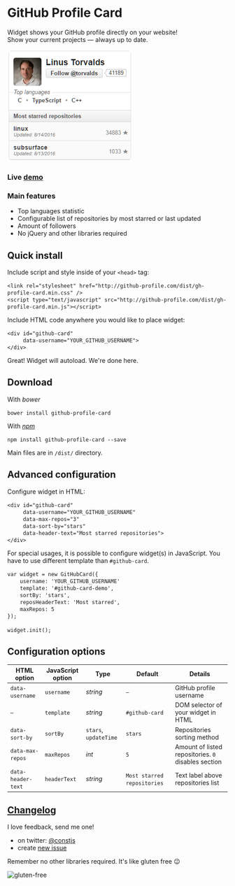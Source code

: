 # GitHub Profile Card

Widget shows your GitHub profile directly on your website!  
Show your current projects — always up to date.

![Screenshot](./demo/screenshot.png)

### Live [demo](http://github-profile.com/demo/)

### Main features

- Top languages statistic
- Configurable list of repositories by most starred or last updated
- Amount of followers
- No jQuery and other libraries required

## Quick install

Include script and style inside of your `<head>` tag:

```
<link rel="stylesheet" href="http://github-profile.com/dist/gh-profile-card.min.css" />
<script type="text/javascript" src="http://github-profile.com/dist/gh-profile-card.min.js"></script>
```

Include HTML code anywhere you would like to place widget: 

```
<div id="github-card"
     data-username="YOUR_GITHUB_USERNAME">
</div>
```

Great! Widget will autoload. We're done here.

## Download

With *bower*

```
bower install github-profile-card
```

With [*npm*](https://www.npmjs.com/package/github-profile-card)

```
npm install github-profile-card --save
```

Main files are in `/dist/` directory.

## Advanced configuration

Configure widget in HTML:

```
<div id="github-card"
     data-username="YOUR_GITHUB_USERNAME"
     data-max-repos="3"
     data-sort-by="stars"
     data-header-text="Most starred repositories">
</div>
```

For special usages, it is possible to configure widget(s) in JavaScript.
You have to use different template than `#github-card`.

```
var widget = new GitHubCard({
    username: 'YOUR_GITHUB_USERNAME'
    template: '#github-card-demo',
    sortBy: 'stars',
    reposHeaderText: 'Most starred',
    maxRepos: 5
});

widget.init();
```

## Configuration options   

HTML option       | JavaScript option | Type                 | Default        | Details
---               | ---               | ---                  | ---            | ---
`data-username`   | `username`        | *string*			 | `—`            | GitHub profile username
`—`               | `template`        | *string*             | `#github-card` | DOM selector of your widget in HTML
`data-sort-by`    | `sortBy`          | `stars`, `updateTime`| `stars`        | Repositories sorting method
`data-max-repos`  | `maxRepos`        | *int*			     | `5`			  | Amount of listed repositories. `0` disables section
`data-header-text`| `headerText`      | *string*             | `Most starred repositories` | Text label above repositories list                           

## [Changelog](https://github.com/piotrl/github-profile-card/releases)

I love feedback, send me one!

- on twitter: [@constjs](https://twitter.com/constjs) 
- create [new issue](https://github.com/piotrl/github-profile-card/issues/new)

Remember no other libraries required. It's like gluten free 😉

![gluten-free](http://forthebadge.com/images/badges/gluten-free.svg)
